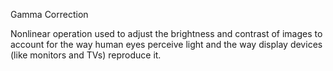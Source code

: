 Gamma Correction

Nonlinear operation used to adjust the brightness and contrast of images to account for the
way human eyes perceive light and the way display devices (like monitors and TVs) reproduce it.